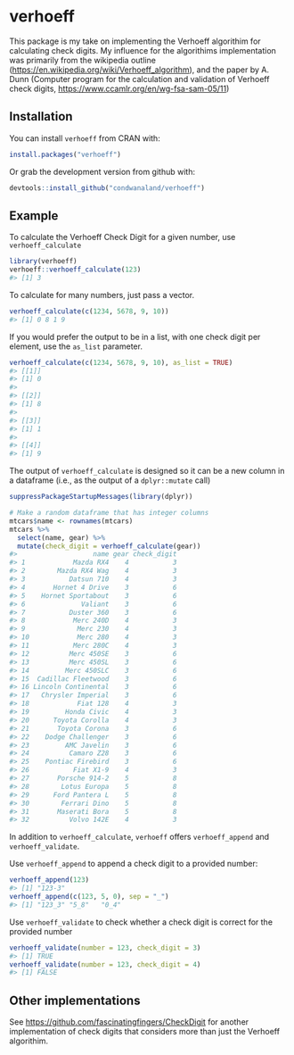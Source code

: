 
<!-- README.md is generated from README.Rmd. Please edit that file -->

# verhoeff

This package is my take on implementing the Verhoeff algorithim for
calculating check digits. My influence for the algorithims
implementation was primarily from the wikipedia outline
(<https://en.wikipedia.org/wiki/Verhoeff_algorithm>), and the paper by
A. Dunn (Computer program for the calculation and validation of Verhoeff
check digits, <https://www.ccamlr.org/en/wg-fsa-sam-05/11>)

## Installation

You can install `verhoeff` from CRAN with:

``` r
install.packages("verhoeff")
```

Or grab the development version from github with:

``` r
devtools::install_github("condwanaland/verhoeff")
```

## Example

To calculate the Verhoeff Check Digit for a given number, use
`verhoeff_calculate`

``` r
library(verhoeff)
verhoeff::verhoeff_calculate(123)
#> [1] 3
```

To calculate for many numbers, just pass a vector.

``` r
verhoeff_calculate(c(1234, 5678, 9, 10))
#> [1] 0 8 1 9
```

If you would prefer the output to be in a list, with one check digit per
element, use the `as_list` parameter.

``` r
verhoeff_calculate(c(1234, 5678, 9, 10), as_list = TRUE)
#> [[1]]
#> [1] 0
#> 
#> [[2]]
#> [1] 8
#> 
#> [[3]]
#> [1] 1
#> 
#> [[4]]
#> [1] 9
```

The output of `verhoeff_calculate` is designed so it can be a new column
in a dataframe (i.e., as the output of a `dplyr::mutate` call)

``` r
suppressPackageStartupMessages(library(dplyr))

# Make a random dataframe that has integer columns
mtcars$name <- rownames(mtcars)
mtcars %>% 
  select(name, gear) %>% 
  mutate(check_digit = verhoeff_calculate(gear))
#>                   name gear check_digit
#> 1            Mazda RX4    4           3
#> 2        Mazda RX4 Wag    4           3
#> 3           Datsun 710    4           3
#> 4       Hornet 4 Drive    3           6
#> 5    Hornet Sportabout    3           6
#> 6              Valiant    3           6
#> 7           Duster 360    3           6
#> 8            Merc 240D    4           3
#> 9             Merc 230    4           3
#> 10            Merc 280    4           3
#> 11           Merc 280C    4           3
#> 12          Merc 450SE    3           6
#> 13          Merc 450SL    3           6
#> 14         Merc 450SLC    3           6
#> 15  Cadillac Fleetwood    3           6
#> 16 Lincoln Continental    3           6
#> 17   Chrysler Imperial    3           6
#> 18            Fiat 128    4           3
#> 19         Honda Civic    4           3
#> 20      Toyota Corolla    4           3
#> 21       Toyota Corona    3           6
#> 22    Dodge Challenger    3           6
#> 23         AMC Javelin    3           6
#> 24          Camaro Z28    3           6
#> 25    Pontiac Firebird    3           6
#> 26           Fiat X1-9    4           3
#> 27       Porsche 914-2    5           8
#> 28        Lotus Europa    5           8
#> 29      Ford Pantera L    5           8
#> 30        Ferrari Dino    5           8
#> 31       Maserati Bora    5           8
#> 32          Volvo 142E    4           3
```

In addition to `verhoeff_calculate`, `verhoeff` offers `verhoeff_append`
and `verhoeff_validate`.

Use `verhoeff_append` to append a check digit to a provided number:

``` r
verhoeff_append(123)
#> [1] "123-3"
verhoeff_append(c(123, 5, 0), sep = "_")
#> [1] "123_3" "5_8"   "0_4"
```

Use `verhoeff_validate` to check whether a check digit is correct for
the provided number

``` r
verhoeff_validate(number = 123, check_digit = 3)
#> [1] TRUE
verhoeff_validate(number = 123, check_digit = 4)
#> [1] FALSE
```

## Other implementations

See <https://github.com/fascinatingfingers/CheckDigit> for another
implementation of check digits that considers more than just the
Verhoeff algorithim.
